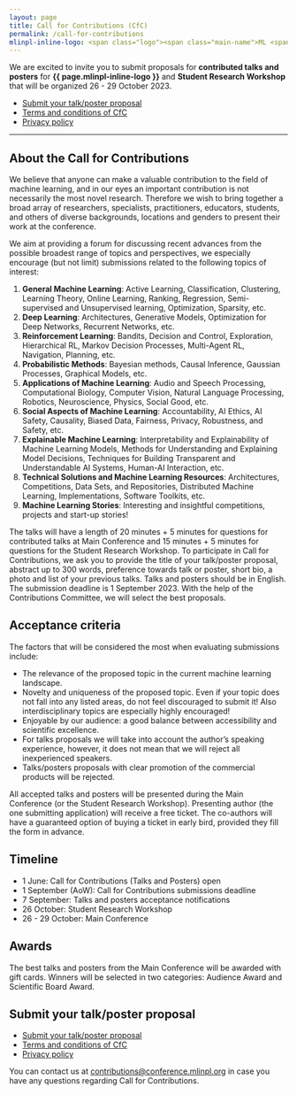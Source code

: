 ```yaml
---
layout: page
title: Call for Contributions (CfC)
permalink: /call-for-contributions
mlinpl-inline-logo: <span class="logo"><span class="main-name">ML <span class="emph">i</span>n PL</span> <span class="sub-name">Conference 2023</span></span>
---
```


We are excited to invite you to submit proposals for **contributed talks and posters** for **{{ page.mlinpl-inline-logo }}** and **Student Research Workshop** that will be organized 26 - 29 October 2023. 

<ul class="list-inline banner-social-buttons">
    <li>
        <a href="https://cfc2023.paperform.co/" class="btn btn-default btn-lg"><i class="fa-solid fa-list"></i> Submit your talk/poster proposal</a>
    </li>
    <li>
        <a href="{{ "./cfc-terms-and-conditions" | relative_url }}" class="btn btn-default"><i class="fa-solid fa-file-lines"></i> Terms and conditions of CfC</a>
    </li>
    <li>
        <a href="{{ "./privacy-policy" | relative_url }}" class="btn btn-default"><i class="fa-solid fa-file-lines"></i> Privacy policy</a>
    </li>
</ul>

---

## About the Call for Contributions

We believe that anyone can make a valuable contribution to the field of machine learning, and in our eyes an important contribution is not necessarily the most novel research. Therefore we wish to bring together a broad array of researchers, specialists, practitioners, educators, students, and others of diverse backgrounds, locations and genders to present their work at the conference. 

We aim at providing a forum for discussing recent advances from the possible broadest range of topics and perspectives, we especially encourage (but not limit) submissions related to the following topics of interest:
1. **General Machine Learning**: Active Learning, Classification, Clustering, Learning Theory, Online Learning, Ranking, Regression, Semi-supervised and Unsupervised learning, Optimization, Sparsity, etc.
2. **Deep Learning**: Architectures, Generative Models, Optimization for Deep Networks, Recurrent Networks, etc.
3. **Reinforcement Learning**: Bandits, Decision and Control, Exploration, Hierarchical RL, Markov Decision Processes, Multi-Agent RL, Navigation, Planning, etc.
4. **Probabilistic Methods**: Bayesian methods, Causal Inference, Gaussian Processes, Graphical Models, etc.
5. **Applications of Machine Learning**: Audio and Speech Processing, Computational Biology, Computer Vision, Natural Language Processing, Robotics, Neuroscience, Physics, Social Good, etc.
6. **Social Aspects of Machine Learning**: Accountability, AI Ethics, AI Safety, Causality, Biased Data, Fairness, Privacy, Robustness, and Safety, etc.
7. **Explainable Machine Learning**: Interpretability and Explainability of Machine Learning Models, Methods for Understanding and Explaining Model Decisions, Techniques for Building Transparent and Understandable AI Systems, Human-AI Interaction, etc.
8. **Technical Solutions and Machine Learning Resources**: Architectures, Competitions, Data Sets, and Repositories, Distributed Machine Learning, Implementations, Software Toolkits, etc.
9. **Machine Learning Stories**: Interesting and insightful competitions, projects and start-up stories!

The talks will have a length of 20 minutes + 5 minutes for questions for contributed talks at Main Conference and 15 minutes + 5 minutes for questions for the Student Research Workshop. To participate in Call for Contributions, we ask you to provide the title of your talk/poster proposal, abstract up to 300 words, preference towards talk or poster, short bio, a photo and list of your previous talks. Talks and posters should be in English. The submission deadline is 1 September 2023. With the help of the Contributions Committee, we will select the best proposals. 


## Acceptance criteria

The factors that will be considered the most when evaluating submissions include:
- The relevance of the proposed topic in the current machine learning landscape.
- Novelty and uniqueness of the proposed topic. Even if your topic does not fall into any listed areas, do not feel discouraged to submit it! Also interdisciplinary topics are especially highly encouraged!
- Enjoyable by our audience: a good balance between accessibility and scientific excellence.
- For talks proposals we will take into account the author’s speaking experience, however, it does not mean that we will reject all inexperienced speakers.
- Talks/posters proposals with clear promotion of the commercial products will be rejected. 

All accepted talks and posters will be presented during the Main Conference (or the Student Research Workshop). Presenting author (the one submitting application) will receive a free ticket. The co-authors will have a guaranteed option of buying a ticket in early bird, provided they fill the form in advance.


## Timeline

- 1 June: Call for Contributions (Talks and Posters) open
- 1 September (AoW): Call for Contributions submissions deadline
- 7 September: Talks and posters acceptance notifications
- 26 October: Student Research Workshop
- 26 - 29 October: Main Conference


## Awards

The best talks and posters from the Main Conference will be awarded with gift cards. Winners will be selected in two categories: Audience Award and Scientific Board Award.


## Submit your talk/poster proposal

<ul class="list-inline banner-social-buttons">
    <li>
        <a href="https://cfc2023.paperform.co/" class="btn btn-default btn-lg"><i class="fa-solid fa-list"></i> Submit your talk/poster proposal</a>
    </li>
    <li>
        <a href="{{ "./cfc-terms-and-conditions" | relative_url }}" class="btn btn-default"><i class="fa-solid fa-file-lines"></i> Terms and conditions of CfC</a>
    </li>
    <li>
        <a href="{{ "./privacy-policy" | relative_url }}" class="btn btn-default"><i class="fa-solid fa-file-lines"></i> Privacy policy</a>
    </li>
</ul>

You can contact us at <a href="mailto:contributions@conference.mlinpl.org">contributions@conference.mlinpl.org</a> in case you have any questions regarding Call for Contributions.
